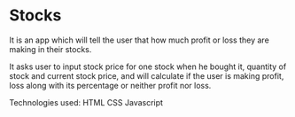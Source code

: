 # Stocks

It is an app which will tell the user that how much profit or loss they are making in their stocks.

It asks user to input stock price for one stock when he bought it, quantity of stock and current stock price, and will calculate if the user is making profit, loss along with its percentage or neither profit nor loss.

Technologies used:
HTML
CSS
Javascript
